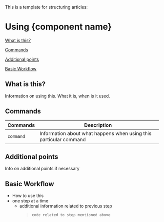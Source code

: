 This is a template for structuring articles:

# Using {component name}

[What is this?](##What~is~this?)

[Commands](##Commands)

[Additional points](##Additional~points)

[Basic Workflow](##Basic~workflow)

<!-- Please change the above in the case any heading are changed to be consistent with the file itself. Do replace '{component name} with the name of what's being worked on-->

## What is this?

Information on using this. What it is, when is it used.

## Commands

| Commands | Description |
| -------- | ----------- |
|` command `| Information about what happens when using this particular command |

## Additional points

Info on additional points if necessary

## Basic Workflow

* How to use this
* one step at a time
  * additional information related to previous step
    > `code related to step mentioned above`
